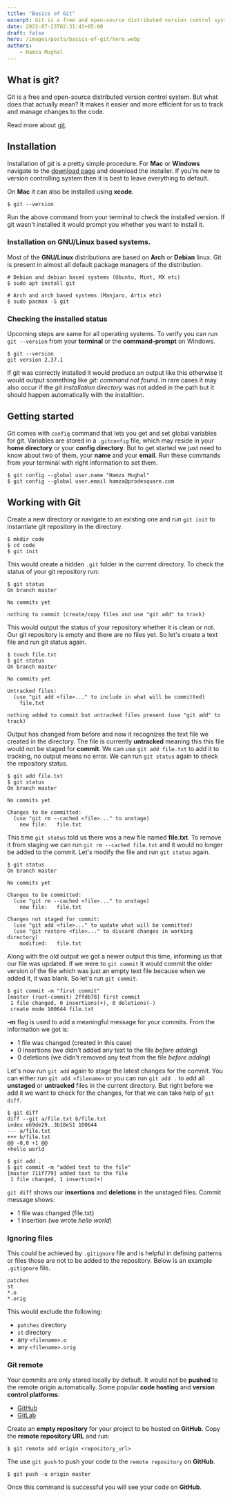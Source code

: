 ```yaml
---
title: "Basics of Git"
excerpt: Git is a free and open-source distributed version control system.
date: 2022-07-23T02:31:41+05:00
draft: false
hero: /images/posts/basics-of-git/hero.webp
authors:
    - Hamza Mughal
---
```


## What is git?

Git is a free and open-source distributed version control system. But what does that actually mean? It makes it easier and more efficient for us to track and manage changes to the code.

Read more about [git](https://git-scm.com/about).

## Installation
Installation of *git* is a pretty simple procedure. For **Mac** or **Windows** navigate to the [download page](https://git-scm.com/downloads) and download the installer. If you're new to version controlling system then it is best to leave everything to default.

On **Mac** it can also be installed using **xcode**.

```shell
$ git --version
```

Run the above command from your terminal to check the installed version. If git wasn't installed it would prompt you whether you want to install it.

### Installation on GNU/Linux based systems.

Most of the **GNU/Linux** distributions are based on **Arch** or **Debian** linux. Git is present in almost all default package managers of the distribution.

```shell
# Debian and debian based systems (Ubuntu, Mint, MX etc)
$ sudo apt install git

# Arch and arch based systems (Manjaro, Artix etc)
$ sudo pacman -S git
```

### Checking the installed status

Upcoming steps are same for all operating systems. To verify you can run `git --version` from your **terminal** or the **command-prompt** on Windows.

```shell
$ git --version
git version 2.37.1
```

If git was correctly installed it would produce an output like this otherwise it would output something like *git: command not found*. In rare cases it may also occur if the *git installation directory* was not added in the path but it should happen automatically with the installtion.

## Getting started

Git comes with `config` command that lets you get and set global variables for git. Variables are stored in a `.gitconfig` file, which may reside in your **home directory** or your **config directory**. But to get started we just need to know about two of them, your **name** and your **email**. Run these commands from your terminal with right information to set them.

```shell
$ git config --global user.name "Hamza Mughal"
$ git config --global user.email hamza@prodesquare.com
```

## Working with Git

Create a new directory or navigate to an existing one and run `git init` to instantiate git repository in the directory.

```shell
$ mkdir code
$ cd code
$ git init
```

This would create a hidden `.git` folder in the current directory. To check the status of your git repository run:

```shell
$ git status
On branch master

No commits yet

nothing to commit (create/copy files and use "git add" to track)
```

This would output the status of your repository whether it is clean or not. Our git repository is empty and there are no files yet. So let's create a text file and run git status again.

```shell
$ touch file.txt
$ git status
On branch master

No commits yet

Untracked files:
  (use "git add <file>..." to include in what will be committed)
	file.txt

nothing added to commit but untracked files present (use "git add" to track)
```

Output has changed from before and now it recognizes the text file we created in the directory. The file is currently **untracked** meaning this this file would not be staged for **commit**. We can use `git add file.txt` to add it to tracking, no output means no error. We can run `git status` again to check the repository status.

```shell
$ git add file.txt
$ git status
On branch master

No commits yet

Changes to be committed:
  (use "git rm --cached <file>..." to unstage)
	new file:   file.txt
```

This time `git status` told us there was a new file named **file.txt**. To remove it from staging we can run `git rm --cached file.txt` and it would no longer be added to the commit. Let's modify the file and run `git status` again.

```shell
$ git status
On branch master

No commits yet

Changes to be committed:
  (use "git rm --cached <file>..." to unstage)
	new file:   file.txt

Changes not staged for commit:
  (use "git add <file>..." to update what will be committed)
  (use "git restore <file>..." to discard changes in working directory)
	modified:   file.txt
```

Along with the old output we got a newer output this time, informing us that our file was updated. If we were to `git commit` it would commit the older version of the file which was just an empty text file because when we added it, it was blank. So let's run `git commit`.

```shell
$ git commit -m "first commit"
[master (root-commit) 2ffdb78] first commit
 1 file changed, 0 insertions(+), 0 deletions(-)
 create mode 100644 file.txt
```

**-m** flag is used to add a meaningful message for your commits. From the information we got is:
- 1 file was changed (created in this case)
- 0 insertions (we didn't added any text to the file *before adding*) 
- 0 deletions (we didn't removed any text from the file *before adding*)

Let's now run `git add` again to stage the latest changes for the commit. You can either run `git add <filename>` or you can run `git add .` to add all **unstaged** or **untracked** files in the current directory. But right before we add it we want to check for the changes, for that we can take help of `git diff`.

```shell
$ git diff
diff --git a/file.txt b/file.txt
index e69de29..3b18e51 100644
--- a/file.txt
+++ b/file.txt
@@ -0,0 +1 @@
+hello world

$ git add .
$ git commit -m "added text to the file"
[master 711f779] added text to the file
 1 file changed, 1 insertion(+)
```

`git diff` shows our **insertions** and **deletions** in the unstaged files. Commit message shows:
- 1 file was changed (file.txt)
- 1 insertion (we wrote *hello world*)

### Ignoring files
This could be achieved by `.gitignore` file and is helpful in defining patterns or files those are not to be added to the repository. Below is an example `.gitignore` file.

```git
patches
st
*.o
*.orig
```

This would exclude the following:
- `patches` directory
- `st` directory
- any `<filename>.o`
- any `<filename>.orig`

### Git remote

Your commits are only stored locally by default. It would not be **pushed** to the remote origin automatically. Some popular **code hosting** and **version control platforms**:

- [GitHub](https://github.com)
- [GitLab](https://gitlab.com)

Create an **empty repository** for your project to be hosted on **GitHub**. Copy the **remote repository URL** and run:

```shell
$ git remote add origin <repository_url>
```

The use `git push` to push your code to the `remote repository` on **GitHub**.

```shell
$ git push -u origin master
```

Once this command is successful you will see your code on **GitHub**.